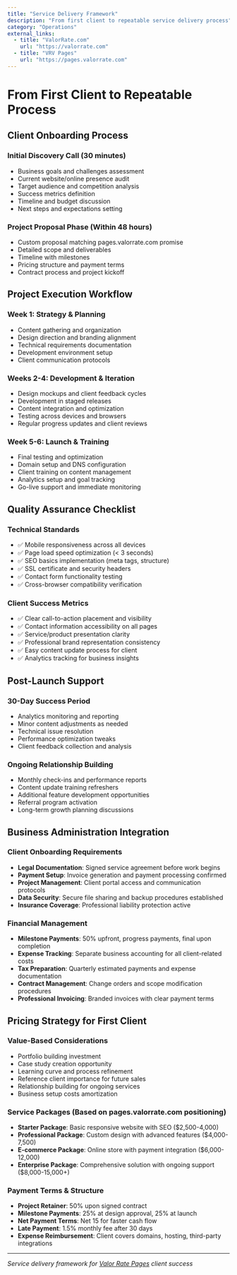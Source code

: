 ```yaml
---
title: "Service Delivery Framework"
description: "From first client to repeatable service delivery process"
category: "Operations"
external_links:
  - title: "ValorRate.com"
    url: "https://valorrate.com"
  - title: "VRV Pages"
    url: "https://pages.valorrate.com"
---
```


# From First Client to Repeatable Process

## Client Onboarding Process

### Initial Discovery Call (30 minutes)
- Business goals and challenges assessment
- Current website/online presence audit
- Target audience and competition analysis
- Success metrics definition
- Timeline and budget discussion
- Next steps and expectations setting

### Project Proposal Phase (Within 48 hours)
- Custom proposal matching pages.valorrate.com promise
- Detailed scope and deliverables
- Timeline with milestones
- Pricing structure and payment terms
- Contract process and project kickoff

## Project Execution Workflow

### Week 1: Strategy & Planning
- Content gathering and organization
- Design direction and branding alignment
- Technical requirements documentation
- Development environment setup
- Client communication protocols

### Weeks 2-4: Development & Iteration
- Design mockups and client feedback cycles
- Development in staged releases
- Content integration and optimization
- Testing across devices and browsers
- Regular progress updates and client reviews

### Week 5-6: Launch & Training
- Final testing and optimization
- Domain setup and DNS configuration
- Client training on content management
- Analytics setup and goal tracking
- Go-live support and immediate monitoring

## Quality Assurance Checklist

### Technical Standards
- ✅ Mobile responsiveness across all devices
- ✅ Page load speed optimization (< 3 seconds)
- ✅ SEO basics implementation (meta tags, structure)
- ✅ SSL certificate and security headers
- ✅ Contact form functionality testing
- ✅ Cross-browser compatibility verification

### Client Success Metrics
- ✅ Clear call-to-action placement and visibility
- ✅ Contact information accessibility on all pages
- ✅ Service/product presentation clarity
- ✅ Professional brand representation consistency
- ✅ Easy content update process for client
- ✅ Analytics tracking for business insights

## Post-Launch Support

### 30-Day Success Period
- Analytics monitoring and reporting
- Minor content adjustments as needed
- Technical issue resolution
- Performance optimization tweaks
- Client feedback collection and analysis

### Ongoing Relationship Building
- Monthly check-ins and performance reports
- Content update training refreshers
- Additional feature development opportunities
- Referral program activation
- Long-term growth planning discussions

## Business Administration Integration

### Client Onboarding Requirements
- **Legal Documentation**: Signed service agreement before work begins
- **Payment Setup**: Invoice generation and payment processing confirmed
- **Project Management**: Client portal access and communication protocols
- **Data Security**: Secure file sharing and backup procedures established
- **Insurance Coverage**: Professional liability protection active

### Financial Management
- **Milestone Payments**: 50% upfront, progress payments, final upon completion
- **Expense Tracking**: Separate business accounting for all client-related costs
- **Tax Preparation**: Quarterly estimated payments and expense documentation
- **Contract Management**: Change orders and scope modification procedures
- **Professional Invoicing**: Branded invoices with clear payment terms

## Pricing Strategy for First Client

### Value-Based Considerations
- Portfolio building investment
- Case study creation opportunity
- Learning curve and process refinement
- Reference client importance for future sales
- Relationship building for ongoing services
- Business setup costs amortization

### Service Packages (Based on pages.valorrate.com positioning)
- **Starter Package**: Basic responsive website with SEO ($2,500-4,000)
- **Professional Package**: Custom design with advanced features ($4,000-7,500)
- **E-commerce Package**: Online store with payment integration ($6,000-12,000)
- **Enterprise Package**: Comprehensive solution with ongoing support ($8,000-15,000+)

### Payment Terms & Structure
- **Project Retainer**: 50% upon signed contract
- **Milestone Payments**: 25% at design approval, 25% at launch
- **Net Payment Terms**: Net 15 for faster cash flow
- **Late Payment**: 1.5% monthly fee after 30 days
- **Expense Reimbursement**: Client covers domains, hosting, third-party integrations

---

*Service delivery framework for [Valor Rate Pages](https://pages.valorrate.com) client success*